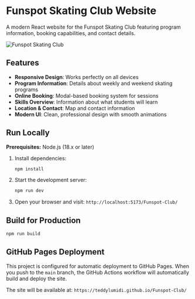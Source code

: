 # Funspot Skating Club Website

A modern React website for the Funspot Skating Club featuring program information, booking capabilities, and contact details.

![Funspot Skating Club](https://github.com/user-attachments/assets/5a11f2b0-94ae-40cb-8fc8-a50ed4dfe400)

## Features

- **Responsive Design**: Works perfectly on all devices
- **Program Information**: Details about weekly and weekend skating programs
- **Online Booking**: Modal-based booking system for sessions
- **Skills Overview**: Information about what students will learn
- **Location & Contact**: Map and contact information
- **Modern UI**: Clean, professional design with smooth animations

## Run Locally

**Prerequisites:** Node.js (18.x or later)

1. Install dependencies:
   ```bash
   npm install
   ```

2. Start the development server:
   ```bash
   npm run dev
   ```

3. Open your browser and visit: `http://localhost:5173/Funspot-Club/`

## Build for Production

```bash
npm run build
```

## GitHub Pages Deployment

This project is configured for automatic deployment to GitHub Pages. When you push to the `main` branch, the GitHub Actions workflow will automatically build and deploy the site.

The site will be available at: `https://teddylumidi.github.io/Funspot-Club/`
